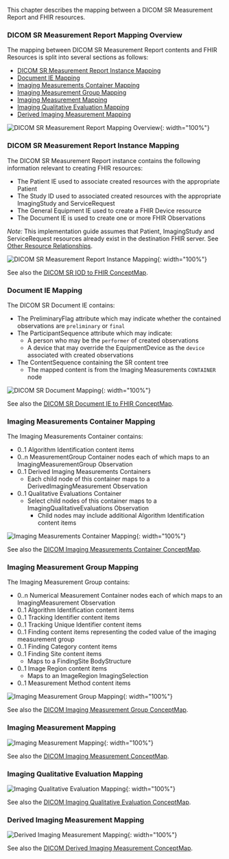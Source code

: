 This chapter describes the mapping between a DICOM SR Measurement Report and FHIR resources.

### DICOM SR Measurement Report Mapping Overview
<a name="sr_report_mapping"></a>
The mapping between DICOM SR Measurement Report contents and FHIR Resources is split into several sections as follows:
* [DICOM SR Measurement Report Instance Mapping](#sr_instance)
* [Document IE Mapping](#sr_document)
* [Imaging Measurements Container Mapping](#imaging_measurements_container)
* [Imaging Measurement Group Mapping](#imaging_measurement_group)
* [Imaging Measurement Mapping](#imaging_measurement)
* [Imaging Qualitative Evaluation Mapping](#imaging_qualitative_evaluation)
* [Derived Imaging Measurement Mapping](#derived_imaging_measurement)

![DICOM SR Measurement Report Mapping Overview](./dicom_sr_measurement_report_mapping_overview.svg){: width="100%"}

### DICOM SR Measurement Report Instance Mapping
<a name="sr_instance"></a>

The DICOM SR Measurement Report instance contains the following information relevant to creating FHIR resources:
* The Patient IE used to associate created resources with the appropriate Patient
* The Study ID used to associated created resources with the appropriate ImagingStudy and ServiceRequest
* The General Equipment IE used to create a FHIR Device resource
* The Document IE is used to create one or more FHIR Observations

*Note:* This implementation guide assumes that Patient, ImagingStudy and ServiceRequest resources already exist in the destination FHIR server. See [Other Resource Relationships](architecture.html#other_resources).

![DICOM SR Measurement Report Instance Mapping](./dicom_sr_measurement_report_mapping.svg){: width="100%"}

See also the [DICOM SR IOD to FHIR ConceptMap](ConceptMap-dicom-sr-measurement-report-to-fhir.html).

### Document IE Mapping
<a name="sr_document"></a>

The DICOM SR Document IE contains:
* The PreliminaryFlag attribute which may indicate whether the contained observations are `preliminary` or `final`
* The ParticipantSequence attribute which may indicate:
    * A person who may be the `performer` of created observations
    * A device that may override the EquipmentDevice as the `device` associated with created observations
* The ContentSequence containing the SR content tree
    * The mapped content is from the Imaging Measurements `CONTAINER` node

![DICOM SR Document Mapping](./dicom_sr_document_ie_mapping.svg){: width="100%"}

See also the [DICOM SR Document IE to FHIR ConceptMap](ConceptMap-dicom-document-ie-to-fhir.html).

### Imaging Measurements Container Mapping
<a name="imaging_measurements_container"></a>

The Imaging Measurements Container contains:
* 0..1 Algorithm Identification content items
* 0..n MeasurementGroup Container nodes each of which maps to an ImagingMeasurementGroup Observation
* 0..1 Derived Imaging Measurements Containers
    * Each child node of this container maps to a DerivedImagingMeasurement Observation
* 0..1 Qualitative Evaluations Container
    * Select child nodes of this container maps to a ImagingQualitativeEvaluations Observation
        * Child nodes may include additional Algorithm Identification content items

![Imaging Measurements Container Mapping](./imaging_measurements_container_mapping.svg){: width="100%"}

See also the [DICOM Imaging Measurements Container ConceptMap](ConceptMap-dicom-imaging-measurements-container-to-fhir.html).

### Imaging Measurement Group Mapping
<a name="imaging_measurement_group"></a>

The Imaging Measurement Group contains:
* 0..n Numerical Measurement Container nodes each of which maps to an ImagingMeasurement Observation
* 0..1 Algorithm Identification content items
* 0..1 Tracking Identifier content items
* 0..1 Tracking Unique Identifier content items
* 0..1 Finding content items representing the coded value of the imaging measurement group
* 0..1 Finding Category content items
* 0..1 Finding Site content items
   * Maps to a FindingSite BodyStructure
* 0..1 Image Region content items
   * Maps to an ImageRegion ImagingSelection
* 0..1 Measurement Method content items

![Imaging Measurement Group Mapping](./imaging_measurement_group_mapping.svg){: width="100%"}

See also the [DICOM Imaging Measurement Group ConceptMap](ConceptMap-dicom-imaging-measurement-group-to-fhir.html).

### Imaging Measurement Mapping
<a name="imaging_measurementp"></a>
![Imaging Measurement Mapping](./imaging_measurement_mapping.svg){: width="100%"}

See also the [DICOM Imaging Measurement ConceptMap](ConceptMap-dicom-imaging-measurement-to-fhir.html).

### Imaging Qualitative Evaluation Mapping
<a name="imaging_qualitative_evaluation"></a>
![Imaging Qualitative Evaluation Mapping](./imaging_qualitative_evaluation_mapping.svg){: width="100%"}

See also the [DICOM Imaging Qualitative Evaluation ConceptMap](ConceptMap-dicom-imaging-qualitative-evaluation-to-fhir.html).

### Derived Imaging Measurement Mapping
<a name="derived_imaging_measurement"></a>
![Derived Imaging Measurement Mapping](./derived_imaging_measurement_mapping.svg){: width="100%"}

See also the [DICOM Derived Imaging Measurement ConceptMap](ConceptMap-dicom-derived-imaging-measurement-to-fhir.html).